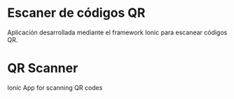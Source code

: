 # Escaner de códigos QR
Aplicación desarrollada mediante el framework Ionic para escanear códigos QR.

# QR Scanner
Ionic App for scanning QR codes
